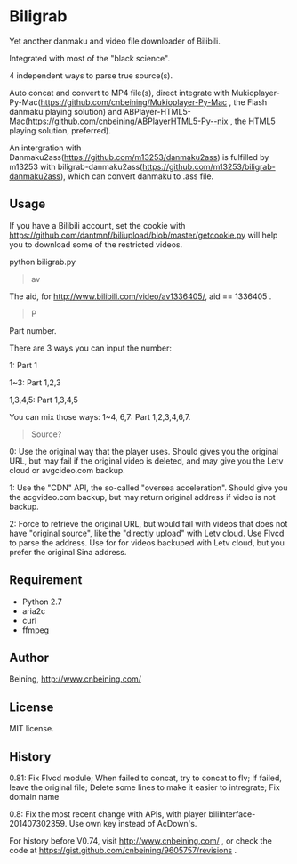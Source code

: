 Biligrab
========

Yet another danmaku and video file downloader of Bilibili.

Integrated with most of the "black science".

4 independent ways to parse true source(s).

Auto concat and convert to MP4 file(s), direct integrate with Mukioplayer-Py-Mac(https://github.com/cnbeining/Mukioplayer-Py-Mac  , the Flash danmaku playing solution) and ABPlayer-HTML5-Mac(https://github.com/cnbeining/ABPlayerHTML5-Py--nix  , the HTML5 playing solution, preferred). 

An intergration with Danmaku2ass(https://github.com/m13253/danmaku2ass) is fulfilled by m13253 with biligrab-danmaku2ass(https://github.com/m13253/biligrab-danmaku2ass), which can convert danmaku to .ass file.

Usage
------
If you have a Bilibili account, set the cookie with https://github.com/dantmnf/biliupload/blob/master/getcookie.py  will help you to download some of the restricted videos.

python biligrab.py

>av

The aid, for http://www.bilibili.com/video/av1336405/, aid == 1336405 .

>P

Part number.

There are 3 ways you can input the number:

1: Part 1

1~3: Part 1,2,3

1,3,4,5: Part 1,3,4,5

You can mix those ways:
1~4, 6,7: Part 1,2,3,4,6,7.

>Source?

0: Use the original way that the player uses. Should gives you the original URL, but may fail if the original video is deleted, and may give you the Letv cloud or avgcideo.com backup.

1: Use the "CDN" API, the so-called "oversea acceleration". Should give you the acgvideo.com backup, but may return original address if video is not backup.

2: Force to retrieve the original URL, but would fail with videos that does not have "original source", like the "directly upload" with Letv cloud. Use Flvcd to parse the address. Use for for videos backuped with Letv cloud, but you prefer the original Sina address.

Requirement
-------
- Python 2.7
- aria2c
- curl
- ffmpeg

Author
-----
Beining, http://www.cnbeining.com/

License
-----
MIT license.

History
----
0.81: Fix Flvcd module; When failed to concat, try to concat to flv; If failed, leave the original file; Delete some lines to make it easier to intregrate; Fix domain name

0.8: Fix the most recent change with APIs, with player biliInterface-201407302359. Use own key instead of AcDown's.

For history before V0.74, visit http://www.cnbeining.com/ , or check the code at https://gist.github.com/cnbeining/9605757/revisions  .